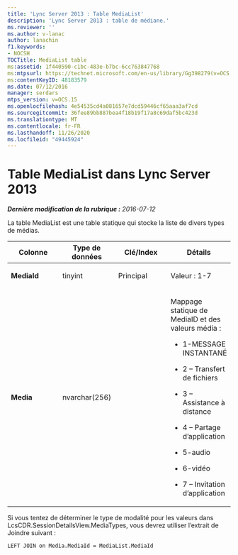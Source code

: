 ```yaml
---
title: 'Lync Server 2013 : Table MediaList'
description: 'Lync Server 2013 : table de médiane.'
ms.reviewer: ''
ms.author: v-lanac
author: lanachin
f1.keywords:
- NOCSH
TOCTitle: MediaList table
ms:assetid: 1f440590-c1bc-483e-b7bc-6cc763847768
ms:mtpsurl: https://technet.microsoft.com/en-us/library/Gg398279(v=OCS.15)
ms:contentKeyID: 48183579
ms.date: 07/12/2016
manager: serdars
mtps_version: v=OCS.15
ms.openlocfilehash: 4e54535cd4a081657e7dcd59446cf65aaa3af7cd
ms.sourcegitcommit: 36fee89bb887bea4f18b19f17a8c69daf5bc423d
ms.translationtype: MT
ms.contentlocale: fr-FR
ms.lasthandoff: 11/26/2020
ms.locfileid: "49445924"
---
```

# <a name="medialist-table-in-lync-server-2013"></a>Table MediaList dans Lync Server 2013

<div data-xmlns="http://www.w3.org/1999/xhtml">

<div class="topic" data-xmlns="http://www.w3.org/1999/xhtml" data-msxsl="urn:schemas-microsoft-com:xslt" data-cs="https://msdn.microsoft.com/">

<div data-asp="https://msdn2.microsoft.com/asp">



</div>

<div id="mainSection">

<div id="mainBody">

<span> </span>

_**Dernière modification de la rubrique :** 2016-07-12_

La table MediaList est une table statique qui stocke la liste de divers types de médias.


<table>
<colgroup>
<col style="width: 25%" />
<col style="width: 25%" />
<col style="width: 25%" />
<col style="width: 25%" />
</colgroup>
<thead>
<tr class="header">
<th>Colonne</th>
<th>Type de données</th>
<th>Clé/Index</th>
<th>Détails</th>
</tr>
</thead>
<tbody>
<tr class="odd">
<td><p><strong>MediaId</strong></p></td>
<td><p>tinyint</p></td>
<td><p>Principal</p></td>
<td><p>Valeur : 1-7</p></td>
</tr>
<tr class="even">
<td><p><strong>Media</strong></p></td>
<td><p>nvarchar(256)</p></td>
<td></td>
<td><p>Mappage statique de MediaID et des valeurs média :</p>
<ul>
<li><p>1-MESSAGE INSTANTANÉ</p></li>
<li><p>2 – Transfert de fichiers</p></li>
<li><p>3 – Assistance à distance</p></li>
<li><p>4 – Partage d’application</p></li>
<li><p>5-audio</p></li>
<li><p>6-vidéo</p></li>
<li><p>7 – Invitation d’application</p></li>
</ul></td>
</tr>
</tbody>
</table>


Si vous tentez de déterminer le type de modalité pour les valeurs dans LcsCDR.SessionDetailsView.MediaTypes, vous devrez utiliser l’extrait de Joindre suivant : 

    LEFT JOIN on Media.MediaId = MediaList.MediaId

</div>

<span> </span>

</div>

</div>

</div>

